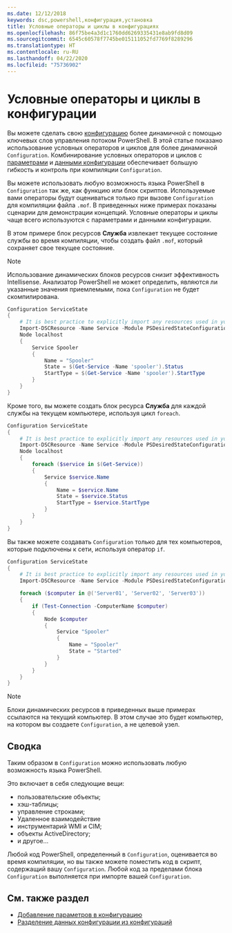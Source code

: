 ```yaml
---
ms.date: 12/12/2018
keywords: dsc,powershell,конфигурация,установка
title: Условные операторы и циклы в конфигурациях
ms.openlocfilehash: 86f75be4a3d1c1760dd6269335431e8ab9fd8d09
ms.sourcegitcommit: 6545c60578f7745be015111052fd7769f8289296
ms.translationtype: HT
ms.contentlocale: ru-RU
ms.lasthandoff: 04/22/2020
ms.locfileid: "75736902"
---
```

# <a name="conditional-statements-and-loops-in-a-configuration"></a>Условные операторы и циклы в конфигурации

Вы можете сделать свою [конфигурацию](configurations.md) более динамичной с помощью ключевых слов управления потоком PowerShell. В этой статье показано использование условных операторов и циклов для более динамичной `Configuration`. Комбинирование условных операторов и циклов с [параметрами](add-parameters-to-a-configuration.md) и [данными конфигурации](configData.md) обеспечивает большую гибкость и контроль при компиляции `Configuration`.

Вы можете использовать любую возможность языка PowerShell в `Configuration` так же, как функцию или блок скриптов.
Используемые вами операторы будут оцениваться только при вызове `Configuration` для компиляции файла `.mof`. В приведенных ниже примерах показаны сценарии для демонстрации концепций. Условные операторы и циклы чаще всего используются с параметрами и данными конфигурации.

В этом примере блок ресурсов **Служба** извлекает текущее состояние службы во время компиляции, чтобы создать файл `.mof`, который сохраняет свое текущее состояние.

> [!NOTE]
> Использование динамических блоков ресурсов снизит эффективность Intellisense. Анализатор PowerShell не может определить, являются ли указанные значения приемлемыми, пока `Configuration` не будет скомпилирована.

```powershell
Configuration ServiceState
{
    # It is best practice to explicitly import any resources used in your Configurations.
    Import-DSCResource -Name Service -Module PSDesiredStateConfiguration
    Node localhost
    {
        Service Spooler
        {
            Name = "Spooler"
            State = $(Get-Service -Name 'spooler').Status
            StartType = $(Get-Service -Name 'spooler').StartType
        }
    }
}
```

Кроме того, вы можете создать блок ресурса **Служба** для каждой службы на текущем компьютере, используя цикл `foreach`.

```powershell
Configuration ServiceState
{
    # It is best practice to explicitly import any resources used in your Configurations.
    Import-DSCResource -Name Service -Module PSDesiredStateConfiguration
    Node localhost
    {
        foreach ($service in $(Get-Service))
        {
            Service $service.Name
            {
                Name = $service.Name
                State = $service.Status
                StartType = $service.StartType
            }
        }
    }
}
```

Вы также можете создавать `Configuration` только для тех компьютеров, которые подключены к сети, используя оператор `if`.

```powershell
Configuration ServiceState
{
    # It is best practice to explicitly import any resources used in your Configurations.
    Import-DSCResource -Name Service -Module PSDesiredStateConfiguration

    foreach ($computer in @('Server01', 'Server02', 'Server03'))
    {
        if (Test-Connection -ComputerName $computer)
        {
            Node $computer
            {
                Service "Spooler"
                {
                    Name = "Spooler"
                    State = "Started"
                }
            }
        }
    }
}
```

> [!NOTE]
> Блоки динамических ресурсов в приведенных выше примерах ссылаются на текущий компьютер. В этом случае это будет компьютер, на котором вы создаете `Configuration`, а не целевой узел.

<!---
Mention Get-DSCConfigurationFromSystem
-->

## <a name="summary"></a>Сводка

Таким образом в `Configuration` можно использовать любую возможность языка PowerShell.

Это включает в себя следующие вещи:

- пользовательские объекты;
- хэш-таблицы;
- управление строками;
- Удаленное взаимодействие
- инструментарий WMI и CIM;
- объекты ActiveDirectory;
- и другое…

Любой код PowerShell, определенный в `Configuration`, оценивается во время компиляции, но вы также можете поместить код в скрипт, содержащий вашу `Configuration`. Любой код за пределами блока `Configuration` выполняется при импорте вашей `Configuration`.

## <a name="see-also"></a>См. также раздел

- [Добавление параметров в конфигурацию](add-parameters-to-a-configuration.md)
- [Разделение данных конфигурации из конфигураций](configData.md)
